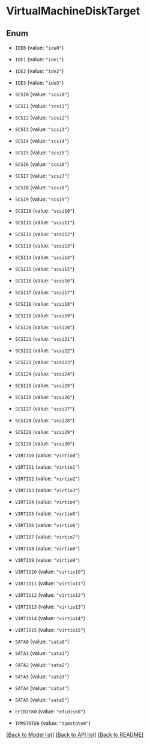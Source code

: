 # VirtualMachineDiskTarget

## Enum


* `IDE0` (value: `"ide0"`)

* `IDE1` (value: `"ide1"`)

* `IDE2` (value: `"ide2"`)

* `IDE3` (value: `"ide3"`)

* `SCSI0` (value: `"scsi0"`)

* `SCSI1` (value: `"scsi1"`)

* `SCSI2` (value: `"scsi2"`)

* `SCSI3` (value: `"scsi3"`)

* `SCSI4` (value: `"scsi4"`)

* `SCSI5` (value: `"scsi5"`)

* `SCSI6` (value: `"scsi6"`)

* `SCSI7` (value: `"scsi7"`)

* `SCSI8` (value: `"scsi8"`)

* `SCSI9` (value: `"scsi9"`)

* `SCSI10` (value: `"scsi10"`)

* `SCSI11` (value: `"scsi11"`)

* `SCSI12` (value: `"scsi12"`)

* `SCSI13` (value: `"scsi13"`)

* `SCSI14` (value: `"scsi14"`)

* `SCSI15` (value: `"scsi15"`)

* `SCSI16` (value: `"scsi16"`)

* `SCSI17` (value: `"scsi17"`)

* `SCSI18` (value: `"scsi18"`)

* `SCSI19` (value: `"scsi19"`)

* `SCSI20` (value: `"scsi20"`)

* `SCSI21` (value: `"scsi21"`)

* `SCSI22` (value: `"scsi22"`)

* `SCSI23` (value: `"scsi23"`)

* `SCSI24` (value: `"scsi24"`)

* `SCSI25` (value: `"scsi25"`)

* `SCSI26` (value: `"scsi26"`)

* `SCSI27` (value: `"scsi27"`)

* `SCSI28` (value: `"scsi28"`)

* `SCSI29` (value: `"scsi29"`)

* `SCSI30` (value: `"scsi30"`)

* `VIRTIO0` (value: `"virtio0"`)

* `VIRTIO1` (value: `"virtio1"`)

* `VIRTIO2` (value: `"virtio2"`)

* `VIRTIO3` (value: `"virtio3"`)

* `VIRTIO4` (value: `"virtio4"`)

* `VIRTIO5` (value: `"virtio5"`)

* `VIRTIO6` (value: `"virtio6"`)

* `VIRTIO7` (value: `"virtio7"`)

* `VIRTIO8` (value: `"virtio8"`)

* `VIRTIO9` (value: `"virtio9"`)

* `VIRTIO10` (value: `"virtio10"`)

* `VIRTIO11` (value: `"virtio11"`)

* `VIRTIO12` (value: `"virtio12"`)

* `VIRTIO13` (value: `"virtio13"`)

* `VIRTIO14` (value: `"virtio14"`)

* `VIRTIO15` (value: `"virtio15"`)

* `SATA0` (value: `"sata0"`)

* `SATA1` (value: `"sata1"`)

* `SATA2` (value: `"sata2"`)

* `SATA3` (value: `"sata3"`)

* `SATA4` (value: `"sata4"`)

* `SATA5` (value: `"sata5"`)

* `EFIDISK0` (value: `"efidisk0"`)

* `TPMSTATE0` (value: `"tpmstate0"`)


[[Back to Model list]](../README.md#documentation-for-models) [[Back to API list]](../README.md#documentation-for-api-endpoints) [[Back to README]](../README.md)


